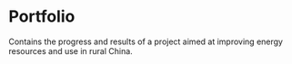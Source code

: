 # Portfolio
Contains the progress and results of a project aimed at improving energy resources and use in rural China.

